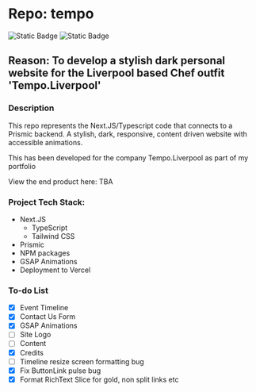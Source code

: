 # Repo: tempo

![Static Badge](https://img.shields.io/badge/Dev_status-Development-green)
![Static Badge](https://img.shields.io/badge/Test_status-Untested-red)

## Reason: To develop a stylish dark personal website for the Liverpool based Chef outfit 'Tempo.Liverpool'

### Description

This repo represents the Next.JS/Typescript code that connects to a Prismic backend.
A stylish, dark, responsive, content driven website with accessible animations.

This has been developed for the company Tempo.Liverpool as part of my portfolio

View the end product here: TBA

### Project Tech Stack:

- Next.JS
  - TypeScript
  - Tailwind CSS
- Prismic
- NPM packages
- GSAP Animations
- Deployment to Vercel

### To-do List

- [x] Event Timeline
- [X] Contact Us Form
- [X] GSAP Animations
- [ ] Site Logo
- [ ] Content
- [X] Credits
- [ ] Timeline resize screen formatting bug
- [X] Fix ButtonLink pulse bug
- [X] Format RichText Slice for gold, non split links etc